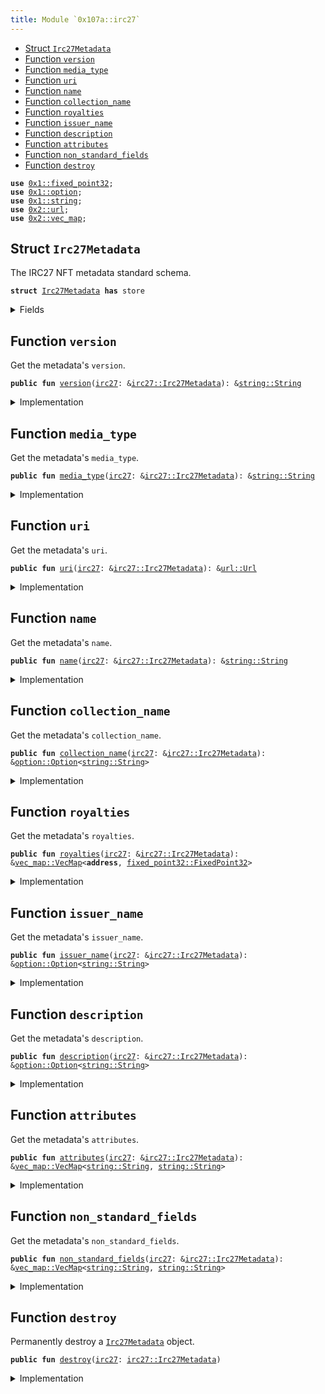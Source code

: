 ```yaml
---
title: Module `0x107a::irc27`
---
```




-  [Struct `Irc27Metadata`](#0x107a_irc27_Irc27Metadata)
-  [Function `version`](#0x107a_irc27_version)
-  [Function `media_type`](#0x107a_irc27_media_type)
-  [Function `uri`](#0x107a_irc27_uri)
-  [Function `name`](#0x107a_irc27_name)
-  [Function `collection_name`](#0x107a_irc27_collection_name)
-  [Function `royalties`](#0x107a_irc27_royalties)
-  [Function `issuer_name`](#0x107a_irc27_issuer_name)
-  [Function `description`](#0x107a_irc27_description)
-  [Function `attributes`](#0x107a_irc27_attributes)
-  [Function `non_standard_fields`](#0x107a_irc27_non_standard_fields)
-  [Function `destroy`](#0x107a_irc27_destroy)


<pre><code><b>use</b> <a href="../move-stdlib/fixed_point32.md#0x1_fixed_point32">0x1::fixed_point32</a>;
<b>use</b> <a href="../move-stdlib/option.md#0x1_option">0x1::option</a>;
<b>use</b> <a href="../move-stdlib/string.md#0x1_string">0x1::string</a>;
<b>use</b> <a href="../sui-framework/url.md#0x2_url">0x2::url</a>;
<b>use</b> <a href="../sui-framework/vec_map.md#0x2_vec_map">0x2::vec_map</a>;
</code></pre>



<a name="0x107a_irc27_Irc27Metadata"></a>

## Struct `Irc27Metadata`

The IRC27 NFT metadata standard schema.


<pre><code><b>struct</b> <a href="irc27.md#0x107a_irc27_Irc27Metadata">Irc27Metadata</a> <b>has</b> store
</code></pre>



<details>
<summary>Fields</summary>


<dl>
<dt>
<code>version: <a href="../move-stdlib/string.md#0x1_string_String">string::String</a></code>
</dt>
<dd>
 Version of the metadata standard.
</dd>
<dt>
<code>media_type: <a href="../move-stdlib/string.md#0x1_string_String">string::String</a></code>
</dt>
<dd>
 The media type (MIME) of the asset.

 ## Examples
 - Image files: <code>image/jpeg</code>, <code>image/png</code>, <code>image/gif</code>, etc.
 - Video files: <code>video/x-msvideo</code> (avi), <code>video/mp4</code>, <code>video/mpeg</code>, etc.
 - Audio files: <code>audio/mpeg</code>, <code>audio/wav</code>, etc.
 - 3D Assets: <code>model/obj</code>, <code>model/u3d</code>, etc.
 - Documents: <code>application/pdf</code>, <code>text/plain</code>, etc.
</dd>
<dt>
<code>uri: <a href="../sui-framework/url.md#0x2_url_Url">url::Url</a></code>
</dt>
<dd>
 URL pointing to the NFT file location.
</dd>
<dt>
<code>name: <a href="../move-stdlib/string.md#0x1_string_String">string::String</a></code>
</dt>
<dd>
 Alphanumeric text string defining the human identifiable name for the NFT.
</dd>
<dt>
<code>collection_name: <a href="../move-stdlib/option.md#0x1_option_Option">option::Option</a>&lt;<a href="../move-stdlib/string.md#0x1_string_String">string::String</a>&gt;</code>
</dt>
<dd>
 The human-readable collection name of the NFT.
</dd>
<dt>
<code>royalties: <a href="../sui-framework/vec_map.md#0x2_vec_map_VecMap">vec_map::VecMap</a>&lt;<b>address</b>, <a href="../move-stdlib/fixed_point32.md#0x1_fixed_point32_FixedPoint32">fixed_point32::FixedPoint32</a>&gt;</code>
</dt>
<dd>
 Royalty payment addresses mapped to the payout percentage.
 Contains a hash of the 32 bytes parsed from the BECH32 encoded IOTA address in the metadata, it is a legacy address.
 Royalties are not supported by the protocol and needed to be processed by an integrator.
</dd>
<dt>
<code>issuer_name: <a href="../move-stdlib/option.md#0x1_option_Option">option::Option</a>&lt;<a href="../move-stdlib/string.md#0x1_string_String">string::String</a>&gt;</code>
</dt>
<dd>
 The human-readable name of the NFT creator.
</dd>
<dt>
<code>description: <a href="../move-stdlib/option.md#0x1_option_Option">option::Option</a>&lt;<a href="../move-stdlib/string.md#0x1_string_String">string::String</a>&gt;</code>
</dt>
<dd>
 The human-readable description of the NFT.
</dd>
<dt>
<code>attributes: <a href="../sui-framework/vec_map.md#0x2_vec_map_VecMap">vec_map::VecMap</a>&lt;<a href="../move-stdlib/string.md#0x1_string_String">string::String</a>, <a href="../move-stdlib/string.md#0x1_string_String">string::String</a>&gt;</code>
</dt>
<dd>
 Additional attributes which follow [OpenSea Metadata standards](https://docs.opensea.io/docs/metadata-standards).
</dd>
<dt>
<code>non_standard_fields: <a href="../sui-framework/vec_map.md#0x2_vec_map_VecMap">vec_map::VecMap</a>&lt;<a href="../move-stdlib/string.md#0x1_string_String">string::String</a>, <a href="../move-stdlib/string.md#0x1_string_String">string::String</a>&gt;</code>
</dt>
<dd>
 Legacy non-standard metadata fields.
</dd>
</dl>


</details>

<a name="0x107a_irc27_version"></a>

## Function `version`

Get the metadata's <code>version</code>.


<pre><code><b>public</b> <b>fun</b> <a href="irc27.md#0x107a_irc27_version">version</a>(<a href="irc27.md#0x107a_irc27">irc27</a>: &<a href="irc27.md#0x107a_irc27_Irc27Metadata">irc27::Irc27Metadata</a>): &<a href="../move-stdlib/string.md#0x1_string_String">string::String</a>
</code></pre>



<details>
<summary>Implementation</summary>


<pre><code><b>public</b> <b>fun</b> <a href="irc27.md#0x107a_irc27_version">version</a>(<a href="irc27.md#0x107a_irc27">irc27</a>: &<a href="irc27.md#0x107a_irc27_Irc27Metadata">Irc27Metadata</a>): &String {
    &<a href="irc27.md#0x107a_irc27">irc27</a>.version
}
</code></pre>



</details>

<a name="0x107a_irc27_media_type"></a>

## Function `media_type`

Get the metadata's <code>media_type</code>.


<pre><code><b>public</b> <b>fun</b> <a href="irc27.md#0x107a_irc27_media_type">media_type</a>(<a href="irc27.md#0x107a_irc27">irc27</a>: &<a href="irc27.md#0x107a_irc27_Irc27Metadata">irc27::Irc27Metadata</a>): &<a href="../move-stdlib/string.md#0x1_string_String">string::String</a>
</code></pre>



<details>
<summary>Implementation</summary>


<pre><code><b>public</b> <b>fun</b> <a href="irc27.md#0x107a_irc27_media_type">media_type</a>(<a href="irc27.md#0x107a_irc27">irc27</a>: &<a href="irc27.md#0x107a_irc27_Irc27Metadata">Irc27Metadata</a>): &String {
    &<a href="irc27.md#0x107a_irc27">irc27</a>.media_type
}
</code></pre>



</details>

<a name="0x107a_irc27_uri"></a>

## Function `uri`

Get the metadata's <code>uri</code>.


<pre><code><b>public</b> <b>fun</b> <a href="irc27.md#0x107a_irc27_uri">uri</a>(<a href="irc27.md#0x107a_irc27">irc27</a>: &<a href="irc27.md#0x107a_irc27_Irc27Metadata">irc27::Irc27Metadata</a>): &<a href="../sui-framework/url.md#0x2_url_Url">url::Url</a>
</code></pre>



<details>
<summary>Implementation</summary>


<pre><code><b>public</b> <b>fun</b> <a href="irc27.md#0x107a_irc27_uri">uri</a>(<a href="irc27.md#0x107a_irc27">irc27</a>: &<a href="irc27.md#0x107a_irc27_Irc27Metadata">Irc27Metadata</a>): &Url {
    &<a href="irc27.md#0x107a_irc27">irc27</a>.uri
}
</code></pre>



</details>

<a name="0x107a_irc27_name"></a>

## Function `name`

Get the metadata's <code>name</code>.


<pre><code><b>public</b> <b>fun</b> <a href="irc27.md#0x107a_irc27_name">name</a>(<a href="irc27.md#0x107a_irc27">irc27</a>: &<a href="irc27.md#0x107a_irc27_Irc27Metadata">irc27::Irc27Metadata</a>): &<a href="../move-stdlib/string.md#0x1_string_String">string::String</a>
</code></pre>



<details>
<summary>Implementation</summary>


<pre><code><b>public</b> <b>fun</b> <a href="irc27.md#0x107a_irc27_name">name</a>(<a href="irc27.md#0x107a_irc27">irc27</a>: &<a href="irc27.md#0x107a_irc27_Irc27Metadata">Irc27Metadata</a>): &String {
    &<a href="irc27.md#0x107a_irc27">irc27</a>.name
}
</code></pre>



</details>

<a name="0x107a_irc27_collection_name"></a>

## Function `collection_name`

Get the metadata's <code>collection_name</code>.


<pre><code><b>public</b> <b>fun</b> <a href="irc27.md#0x107a_irc27_collection_name">collection_name</a>(<a href="irc27.md#0x107a_irc27">irc27</a>: &<a href="irc27.md#0x107a_irc27_Irc27Metadata">irc27::Irc27Metadata</a>): &<a href="../move-stdlib/option.md#0x1_option_Option">option::Option</a>&lt;<a href="../move-stdlib/string.md#0x1_string_String">string::String</a>&gt;
</code></pre>



<details>
<summary>Implementation</summary>


<pre><code><b>public</b> <b>fun</b> <a href="irc27.md#0x107a_irc27_collection_name">collection_name</a>(<a href="irc27.md#0x107a_irc27">irc27</a>: &<a href="irc27.md#0x107a_irc27_Irc27Metadata">Irc27Metadata</a>): &Option&lt;String&gt; {
    &<a href="irc27.md#0x107a_irc27">irc27</a>.collection_name
}
</code></pre>



</details>

<a name="0x107a_irc27_royalties"></a>

## Function `royalties`

Get the metadata's <code>royalties</code>.


<pre><code><b>public</b> <b>fun</b> <a href="irc27.md#0x107a_irc27_royalties">royalties</a>(<a href="irc27.md#0x107a_irc27">irc27</a>: &<a href="irc27.md#0x107a_irc27_Irc27Metadata">irc27::Irc27Metadata</a>): &<a href="../sui-framework/vec_map.md#0x2_vec_map_VecMap">vec_map::VecMap</a>&lt;<b>address</b>, <a href="../move-stdlib/fixed_point32.md#0x1_fixed_point32_FixedPoint32">fixed_point32::FixedPoint32</a>&gt;
</code></pre>



<details>
<summary>Implementation</summary>


<pre><code><b>public</b> <b>fun</b> <a href="irc27.md#0x107a_irc27_royalties">royalties</a>(<a href="irc27.md#0x107a_irc27">irc27</a>: &<a href="irc27.md#0x107a_irc27_Irc27Metadata">Irc27Metadata</a>): &VecMap&lt;<b>address</b>, FixedPoint32&gt; {
    &<a href="irc27.md#0x107a_irc27">irc27</a>.royalties
}
</code></pre>



</details>

<a name="0x107a_irc27_issuer_name"></a>

## Function `issuer_name`

Get the metadata's <code>issuer_name</code>.


<pre><code><b>public</b> <b>fun</b> <a href="irc27.md#0x107a_irc27_issuer_name">issuer_name</a>(<a href="irc27.md#0x107a_irc27">irc27</a>: &<a href="irc27.md#0x107a_irc27_Irc27Metadata">irc27::Irc27Metadata</a>): &<a href="../move-stdlib/option.md#0x1_option_Option">option::Option</a>&lt;<a href="../move-stdlib/string.md#0x1_string_String">string::String</a>&gt;
</code></pre>



<details>
<summary>Implementation</summary>


<pre><code><b>public</b> <b>fun</b> <a href="irc27.md#0x107a_irc27_issuer_name">issuer_name</a>(<a href="irc27.md#0x107a_irc27">irc27</a>: &<a href="irc27.md#0x107a_irc27_Irc27Metadata">Irc27Metadata</a>): &Option&lt;String&gt; {
    &<a href="irc27.md#0x107a_irc27">irc27</a>.issuer_name
}
</code></pre>



</details>

<a name="0x107a_irc27_description"></a>

## Function `description`

Get the metadata's <code>description</code>.


<pre><code><b>public</b> <b>fun</b> <a href="irc27.md#0x107a_irc27_description">description</a>(<a href="irc27.md#0x107a_irc27">irc27</a>: &<a href="irc27.md#0x107a_irc27_Irc27Metadata">irc27::Irc27Metadata</a>): &<a href="../move-stdlib/option.md#0x1_option_Option">option::Option</a>&lt;<a href="../move-stdlib/string.md#0x1_string_String">string::String</a>&gt;
</code></pre>



<details>
<summary>Implementation</summary>


<pre><code><b>public</b> <b>fun</b> <a href="irc27.md#0x107a_irc27_description">description</a>(<a href="irc27.md#0x107a_irc27">irc27</a>: &<a href="irc27.md#0x107a_irc27_Irc27Metadata">Irc27Metadata</a>): &Option&lt;String&gt; {
    &<a href="irc27.md#0x107a_irc27">irc27</a>.description
}
</code></pre>



</details>

<a name="0x107a_irc27_attributes"></a>

## Function `attributes`

Get the metadata's <code>attributes</code>.


<pre><code><b>public</b> <b>fun</b> <a href="irc27.md#0x107a_irc27_attributes">attributes</a>(<a href="irc27.md#0x107a_irc27">irc27</a>: &<a href="irc27.md#0x107a_irc27_Irc27Metadata">irc27::Irc27Metadata</a>): &<a href="../sui-framework/vec_map.md#0x2_vec_map_VecMap">vec_map::VecMap</a>&lt;<a href="../move-stdlib/string.md#0x1_string_String">string::String</a>, <a href="../move-stdlib/string.md#0x1_string_String">string::String</a>&gt;
</code></pre>



<details>
<summary>Implementation</summary>


<pre><code><b>public</b> <b>fun</b> <a href="irc27.md#0x107a_irc27_attributes">attributes</a>(<a href="irc27.md#0x107a_irc27">irc27</a>: &<a href="irc27.md#0x107a_irc27_Irc27Metadata">Irc27Metadata</a>): &VecMap&lt;String, String&gt; {
    &<a href="irc27.md#0x107a_irc27">irc27</a>.attributes
}
</code></pre>



</details>

<a name="0x107a_irc27_non_standard_fields"></a>

## Function `non_standard_fields`

Get the metadata's <code>non_standard_fields</code>.


<pre><code><b>public</b> <b>fun</b> <a href="irc27.md#0x107a_irc27_non_standard_fields">non_standard_fields</a>(<a href="irc27.md#0x107a_irc27">irc27</a>: &<a href="irc27.md#0x107a_irc27_Irc27Metadata">irc27::Irc27Metadata</a>): &<a href="../sui-framework/vec_map.md#0x2_vec_map_VecMap">vec_map::VecMap</a>&lt;<a href="../move-stdlib/string.md#0x1_string_String">string::String</a>, <a href="../move-stdlib/string.md#0x1_string_String">string::String</a>&gt;
</code></pre>



<details>
<summary>Implementation</summary>


<pre><code><b>public</b> <b>fun</b> <a href="irc27.md#0x107a_irc27_non_standard_fields">non_standard_fields</a>(<a href="irc27.md#0x107a_irc27">irc27</a>: &<a href="irc27.md#0x107a_irc27_Irc27Metadata">Irc27Metadata</a>): &VecMap&lt;String, String&gt; {
    &<a href="irc27.md#0x107a_irc27">irc27</a>.non_standard_fields
}
</code></pre>



</details>

<a name="0x107a_irc27_destroy"></a>

## Function `destroy`

Permanently destroy a <code><a href="irc27.md#0x107a_irc27_Irc27Metadata">Irc27Metadata</a></code> object.


<pre><code><b>public</b> <b>fun</b> <a href="irc27.md#0x107a_irc27_destroy">destroy</a>(<a href="irc27.md#0x107a_irc27">irc27</a>: <a href="irc27.md#0x107a_irc27_Irc27Metadata">irc27::Irc27Metadata</a>)
</code></pre>



<details>
<summary>Implementation</summary>


<pre><code><b>public</b> <b>fun</b> <a href="irc27.md#0x107a_irc27_destroy">destroy</a>(<a href="irc27.md#0x107a_irc27">irc27</a>: <a href="irc27.md#0x107a_irc27_Irc27Metadata">Irc27Metadata</a>) {
    <b>let</b> <a href="irc27.md#0x107a_irc27_Irc27Metadata">Irc27Metadata</a> {
        version: _,
        media_type: _,
        uri: _,
        name: _,
        collection_name: _,
        royalties: _,
        issuer_name: _,
        description: _,
        attributes: _,
        non_standard_fields: _,
    } = <a href="irc27.md#0x107a_irc27">irc27</a>;
 }
</code></pre>



</details>
